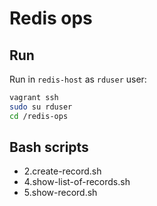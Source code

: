 # Redis ops

## Run

Run in `redis-host` as `rduser` user:

```bash
vagrant ssh
sudo su rduser
cd /redis-ops
```

## Bash scripts

* 2.create-record.sh
* 4.show-list-of-records.sh
* 5.show-record.sh